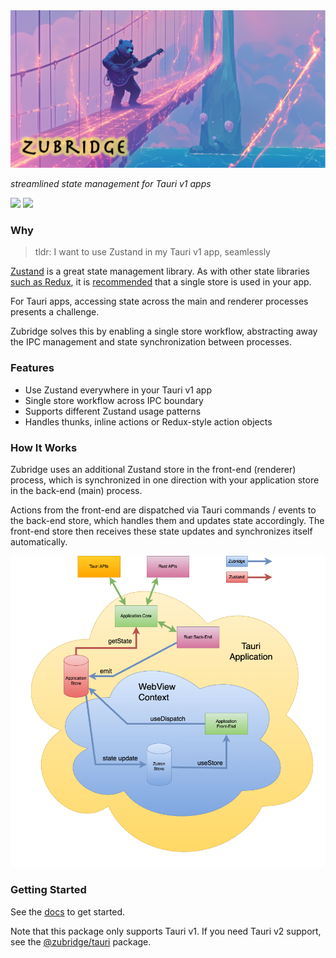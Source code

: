<picture>
  <img alt="zubridge hero image" src="../../resources/zubridge-hero.png"/>
</picture>

_streamlined state management for Tauri v1 apps_

<a href="https://www.npmjs.com/package/@zubridge/tauri-v1" alt="NPM Version">
  <img src="https://img.shields.io/npm/v/@zubridge/tauri-v1" /></a>
<a href="https://www.npmjs.com/package/@zubridge/tauri-v1" alt="NPM Downloads">
  <img src="https://img.shields.io/npm/dw/@zubridge/tauri-v1" /></a>

### Why

> tldr: I want to use Zustand in my Tauri v1 app, seamlessly

[Zustand](https://github.com/pmndrs/zustand) is a great state management library. As with other state libraries [such as Redux](https://redux.js.org/tutorials/fundamentals/part-4-store#redux-store), it is [recommended](https://zustand.docs.pmnd.rs/guides/flux-inspired-practice#recommended-patterns) that a single store is used in your app.

For Tauri apps, accessing state across the main and renderer processes presents a challenge.

Zubridge solves this by enabling a single store workflow, abstracting away the IPC management and state synchronization between processes.

### Features

- Use Zustand everywhere in your Tauri v1 app
- Single store workflow across IPC boundary
- Supports different Zustand usage patterns
- Handles thunks, inline actions or Redux-style action objects

### How It Works

Zubridge uses an additional Zustand store in the front-end (renderer) process, which is synchronized in one direction with your application store in the back-end (main) process.

Actions from the front-end are dispatched via Tauri commands / events to the back-end store, which handles them and updates state accordingly. The front-end store then receives these state updates and synchronizes itself automatically.

<img alt="zubridge tauri app architecture" src="../../resources/zubridge-tauri-app-architecture.png"/>

### Getting Started

See the [docs](./packages/@zubridge/tauri-v1/docs/getting-started.md) to get started.

Note that this package only supports Tauri v1. If you need Tauri v2 support, see the [@zubridge/tauri](https://github.com/goosewobbler/@zubridge/electron/tree/main/packages/@zubridge/tauri) package.

